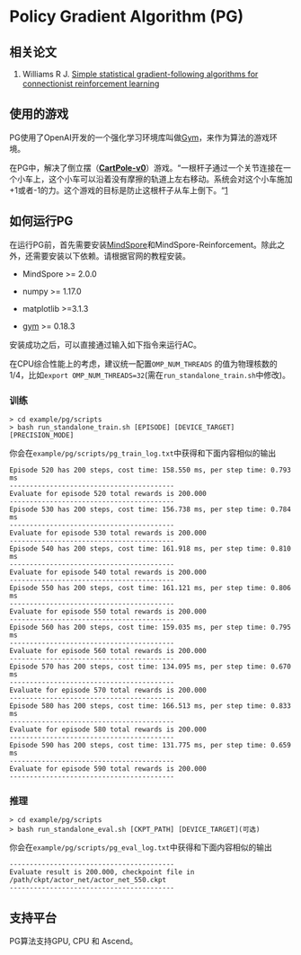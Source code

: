 # Policy Gradient Algorithm (PG)

## 相关论文

1. Williams R J. [Simple statistical gradient-following algorithms for connectionist reinforcement learning](https://link.springer.com/content/pdf/10.1007/BF00992696.pdf)

## 使用的游戏

PG使用了OpenAI开发的一个强化学习环境库叫做[Gym](https://github.com/openai/gym)，来作为算法的游戏环境。

在PG中，解决了倒立摆（[**CartPole-v0**](https://www.gymlibrary.dev/environments/classic_control/cart_pole/)）游戏。“一根杆子通过一个关节连接在一个小车上，这个小车可以沿着没有摩擦的轨道上左右移动。系统会对这个小车施加+1或者-1的力。这个游戏的目标是防止这根杆子从车上倒下。“[1](https://www.gymlibrary.dev/environments/classic_control/cart_pole/)

## 如何运行PG

在运行PG前，首先需要安装[MindSpore](https://www.mindspore.cn/install)和MindSpore-Reinforcement。除此之外，还需要安装以下依赖。请根据官网的教程安装。

- MindSpore >= 2.0.0

- numpy >= 1.17.0
- matplotlib >=3.1.3
- [gym](https://github.com/openai/gym) >= 0.18.3

安装成功之后，可以直接通过输入如下指令来运行AC。

在CPU综合性能上的考虑，建议统一配置`OMP_NUM_THREADS` 的值为物理核数的1/4，比如`export OMP_NUM_THREADS=32`(需在`run_standalone_train.sh`中修改)。

### 训练

```shell
> cd example/pg/scripts
> bash run_standalone_train.sh [EPISODE] [DEVICE_TARGET] [PRECISION_MODE]
```

你会在`example/pg/scripts/pg_train_log.txt`中获得和下面内容相似的输出

```shell
Episode 520 has 200 steps, cost time: 158.550 ms, per step time: 0.793 ms
-----------------------------------------
Evaluate for episode 520 total rewards is 200.000
-----------------------------------------
Episode 530 has 200 steps, cost time: 156.738 ms, per step time: 0.784 ms
-----------------------------------------
Evaluate for episode 530 total rewards is 200.000
-----------------------------------------
Episode 540 has 200 steps, cost time: 161.918 ms, per step time: 0.810 ms
-----------------------------------------
Evaluate for episode 540 total rewards is 200.000
-----------------------------------------
Episode 550 has 200 steps, cost time: 161.121 ms, per step time: 0.806 ms
-----------------------------------------
Evaluate for episode 550 total rewards is 200.000
-----------------------------------------
Episode 560 has 200 steps, cost time: 159.035 ms, per step time: 0.795 ms
-----------------------------------------
Evaluate for episode 560 total rewards is 200.000
-----------------------------------------
Episode 570 has 200 steps, cost time: 134.095 ms, per step time: 0.670 ms
-----------------------------------------
Evaluate for episode 570 total rewards is 200.000
-----------------------------------------
Episode 580 has 200 steps, cost time: 166.513 ms, per step time: 0.833 ms
-----------------------------------------
Evaluate for episode 580 total rewards is 200.000
-----------------------------------------
Episode 590 has 200 steps, cost time: 131.775 ms, per step time: 0.659 ms
-----------------------------------------
Evaluate for episode 590 total rewards is 200.000
-----------------------------------------
```

### 推理

```shell
> cd example/pg/scripts
> bash run_standalone_eval.sh [CKPT_PATH] [DEVICE_TARGET](可选)
```

你会在`example/pg/scripts/pg_eval_log.txt`中获得和下面内容相似的输出

```shell
-----------------------------------------
Evaluate result is 200.000, checkpoint file in /path/ckpt/actor_net/actor_net_550.ckpt
-----------------------------------------
```

## 支持平台

PG算法支持GPU, CPU 和 Ascend。
